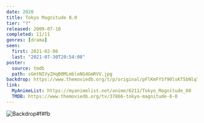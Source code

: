 ```yaml
---
date: 2020
title: Tokyo Magnitude 8.0
tier: "?"
released: 2009-07-10
completed: 11/11
genres: [drama]
seen:
  first: 2021-02-06
  last: "2021-07-30T20:54:08"
poster:
  source: tmdb
  path: sGmtNIVyZHqB0MLmbleNG4GmRVV.jpg
backdrop: https://www.themoviedb.org/t/p/original/pFlKmFYSf90lsKTSbNlqTtAQhyN.jpg
link:
  MyAnimeList: https://myanimelist.net/anime/6211/Tokyo_Magnitude_80
  TMDB: https://www.themoviedb.org/tv/37866-tokyo-magnitude-8-0
---
```


![Backdrop#f#fb](https://www.themoviedb.org/t/p/original/3TupOzrlDOjBLwJqxBy9Zyu4V2d.jpg "Source: TMDB")
